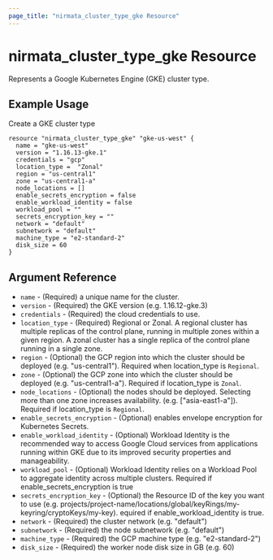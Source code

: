 ```yaml
---
page_title: "nirmata_cluster_type_gke Resource"
---
```


# nirmata_cluster_type_gke Resource

Represents a Google Kubernetes Engine (GKE) cluster type.

## Example Usage

Create a GKE cluster type 

```hcl
resource "nirmata_cluster_type_gke" "gke-us-west" {
  name = "gke-us-west"
  version = "1.16.13-gke.1"
  credentials = "gcp"
  location_type =  "Zonal"
  region = "us-central1"
  zone = "us-central1-a"
  node_locations = []
  enable_secrets_encryption = false
  enable_workload_identity = false
  workload_pool = ""
  secrets_encryption_key = ""
  network = "default"
  subnetwork = "default"
  machine_type = "e2-standard-2"
  disk_size = 60
}
```

## Argument Reference

* `name` - (Required) a unique name for the cluster.
* `version` - (Required) the GKE version (e.g. 1.16.12-gke.3)
* `credentials` - (Required) the cloud credentials to use.
* `location_type` - (Required) Regional or Zonal. A regional cluster has multiple replicas of the control plane, running in multiple zones within a given region. A zonal cluster has a single replica of the control plane running in a single zone.
* `region` - (Optional) the GCP region into which the cluster should be deployed (e.g. "us-central1"). Required when location_type is `Regional`.
* `zone` - (Optional) the GCP zone into which the cluster should be deployed (e.g. "us-central1-a"). Required if location_type is `Zonal`.
* `node_locations` - (Optional) the nodes should be deployed. Selecting more than one zone increases availability. (e.g. ["asia-east1-a"]). Required if location_type is `Regional`.
* `enable_secrets_encryption` - (Optional) enables envelope encryption for Kubernetes Secrets.
* `enable_workload_identity` - (Optional) Workload Identity is the recommended way to access Google Cloud services from applications running within GKE due to its improved security properties and manageability.
* `workload_pool` - (Optional) Workload Identity relies on a Workload Pool to aggregate identity across multiple clusters. Required if enable_secrets_encryption is true
* `secrets_encryption_key` - (Optional) the Resource ID of the key you want to use (e.g. projects/project-name/locations/global/keyRings/my-keyring/cryptoKeys/my-key). equired if enable_workload_identity is true.
* `network` - (Required) the cluster network (e.g. "default")
* `subnetwork` - (Required) the node subnetwork (e.g. "default")
* `machine_type` - (Required) the GCP machine type (e.g. "e2-standard-2")
* `disk_size` - (Required) the worker node disk size in GB (e.g. 60)

